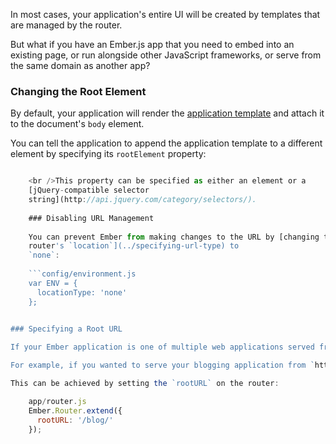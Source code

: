 In most cases, your application's entire UI will be created by templates that are managed by the router.

But what if you have an Ember.js app that you need to embed into an existing page, or run alongside other JavaScript frameworks, or serve from the same domain as another app?

### Changing the Root Element

By default, your application will render the [application template](../../routing/defining-your-routes/#toc_the-application-route) and attach it to the document's `body` element.

You can tell the application to append the application template to a different element by specifying its `rootElement` property:

```app/app.js export default Ember.Application.extend({ rootElement: '#app' });

    <br />This property can be specified as either an element or a
    [jQuery-compatible selector
    string](http://api.jquery.com/category/selectors/).
    
    ### Disabling URL Management
    
    You can prevent Ember from making changes to the URL by [changing the
    router's `location`](../specifying-url-type) to
    `none`:
    
    ```config/environment.js
    var ENV = {
      locationType: 'none'
    };
    

### Specifying a Root URL

If your Ember application is one of multiple web applications served from the same domain, it may be necessary to indicate to the router what the root URL for your Ember application is. By default, Ember will assume it is served from the root of your domain.

For example, if you wanted to serve your blogging application from `http://emberjs.com/blog/`, it would be necessary to specify a root URL of `/blog/`.

This can be achieved by setting the `rootURL` on the router:

    app/router.js
    Ember.Router.extend({
      rootURL: '/blog/'
    });